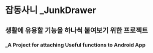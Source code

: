 # 잡동사니 _JunkDrawer
## 생활에 유용할 기능을 하나씩 붙여보기 위한 프로젝트
### _A Project for attaching Useful functions to Android App
